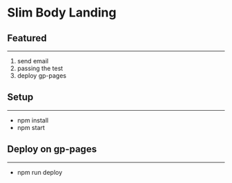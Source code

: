 # Slim Body Landing

## Featured
----

1. send email
2. passing the test
3. deploy gp-pages

## Setup
----

- npm install
- npm start

## Deploy on gp-pages
----

- npm run deploy
